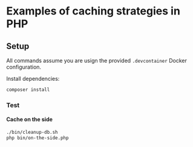 # Examples of caching strategies in PHP

## Setup

All commands assume you are usign the provided `.devcontainer` Docker configuration.

Install dependencies:

```bash
composer install
```

### Test

#### Cache on the side

```bash
./bin/cleanup-db.sh
php bin/on-the-side.php
```
